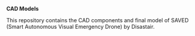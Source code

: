 **CAD Models**

This repository contains the CAD components and final model of SAVED (Smart Autonomous Visual Emergency Drone) by Disastair.
